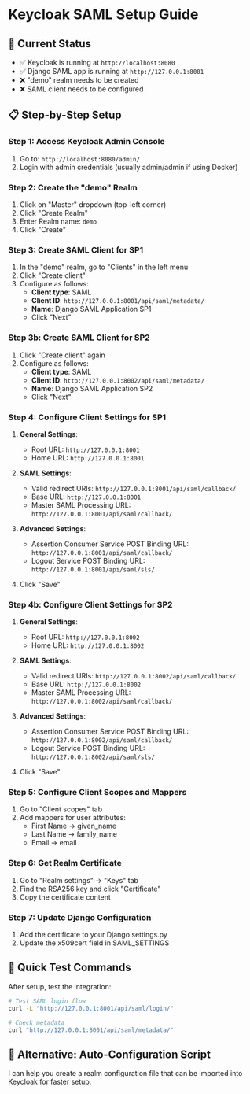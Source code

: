 # Keycloak SAML Setup Guide

## 🎯 Current Status
- ✅ Keycloak is running at `http://localhost:8080`
- ✅ Django SAML app is running at `http://127.0.0.1:8001`
- ❌ "demo" realm needs to be created
- ❌ SAML client needs to be configured

## 📋 Step-by-Step Setup

### Step 1: Access Keycloak Admin Console
1. Go to: `http://localhost:8080/admin/`
2. Login with admin credentials (usually admin/admin if using Docker)

### Step 2: Create the "demo" Realm
1. Click on "Master" dropdown (top-left corner)
2. Click "Create Realm"
3. Enter Realm name: `demo`
4. Click "Create"

### Step 3: Create SAML Client for SP1
1. In the "demo" realm, go to "Clients" in the left menu
2. Click "Create client"
3. Configure as follows:
   - **Client type**: SAML
   - **Client ID**: `http://127.0.0.1:8001/api/saml/metadata/`
   - **Name**: Django SAML Application SP1
   - Click "Next"

### Step 3b: Create SAML Client for SP2
1. Click "Create client" again
2. Configure as follows:
   - **Client type**: SAML
   - **Client ID**: `http://127.0.0.1:8002/api/saml/metadata/`
   - **Name**: Django SAML Application SP2
   - Click "Next"

### Step 4: Configure Client Settings for SP1
1. **General Settings**:
   - Root URL: `http://127.0.0.1:8001`
   - Home URL: `http://127.0.0.1:8001`

2. **SAML Settings**:
   - Valid redirect URIs: `http://127.0.0.1:8001/api/saml/callback/`
   - Base URL: `http://127.0.0.1:8001`
   - Master SAML Processing URL: `http://127.0.0.1:8001/api/saml/callback/`

3. **Advanced Settings**:
   - Assertion Consumer Service POST Binding URL: `http://127.0.0.1:8001/api/saml/callback/`
   - Logout Service POST Binding URL: `http://127.0.0.1:8001/api/saml/sls/`

4. Click "Save"

### Step 4b: Configure Client Settings for SP2
1. **General Settings**:
   - Root URL: `http://127.0.0.1:8002`
   - Home URL: `http://127.0.0.1:8002`

2. **SAML Settings**:
   - Valid redirect URIs: `http://127.0.0.1:8002/api/saml/callback/`
   - Base URL: `http://127.0.0.1:8002`
   - Master SAML Processing URL: `http://127.0.0.1:8002/api/saml/callback/`

3. **Advanced Settings**:
   - Assertion Consumer Service POST Binding URL: `http://127.0.0.1:8002/api/saml/callback/`
   - Logout Service POST Binding URL: `http://127.0.0.1:8002/api/saml/sls/`

4. Click "Save"

### Step 5: Configure Client Scopes and Mappers
1. Go to "Client scopes" tab
2. Add mappers for user attributes:
   - First Name → given_name
   - Last Name → family_name
   - Email → email

### Step 6: Get Realm Certificate
1. Go to "Realm settings" → "Keys" tab
2. Find the RSA256 key and click "Certificate"
3. Copy the certificate content

### Step 7: Update Django Configuration
1. Add the certificate to your Django settings.py
2. Update the x509cert field in SAML_SETTINGS

## 🚀 Quick Test Commands

After setup, test the integration:

```bash
# Test SAML login flow
curl -L "http://127.0.0.1:8001/api/saml/login/"

# Check metadata
curl "http://127.0.0.1:8001/api/saml/metadata/"
```

## 🔧 Alternative: Auto-Configuration Script

I can help you create a realm configuration file that can be imported into Keycloak for faster setup.
